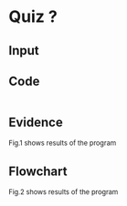 # Quiz ?

## Input

## Code

```py

```

## Evidence

<sub>Fig.1 shows results of the program

## Flowchart

<sub>Fig.2 shows results of the program


